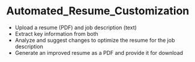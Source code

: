 # Automated_Resume_Customization

- Upload a resume (PDF) and job description (text)
- Extract key information from both
- Analyze and suggest changes to optimize the resume for the job description
- Generate an improved resume as a PDF and provide it for download
